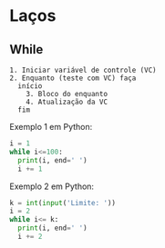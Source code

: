 # Laços

## While

```
1. Iniciar variável de controle (VC)
2. Enquanto (teste com VC) faça
  início
    3. Bloco do enquanto
    4. Atualização da VC
  fim
```

Exemplo 1 em Python:
```python
i = 1
while i<=100:
  print(i, end=' ')
  i += 1
```
Exemplo 2 em Python:
```python
k = int(input('Limite: '))
i = 2
while i<= k:
  print(i, end=' ')
  i += 2
```




  
